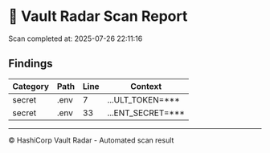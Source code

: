 # 🚨 Vault Radar Scan Report

Scan completed at: 2025-07-26 22:11:16

## Findings

| Category | Path | Line | Context |
|---|---|---|---|
| secret | .env | 7 | ...ULT_TOKEN=*** |
| secret | .env | 33 | ...ENT_SECRET=*** |

---

© HashiCorp Vault Radar - Automated scan result
